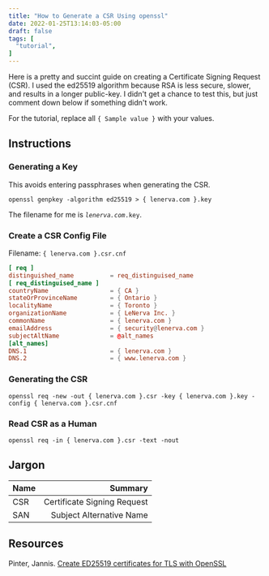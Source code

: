 ```yaml
---
title: "How to Generate a CSR Using openssl"
date: 2022-01-25T13:14:03-05:00
draft: false
tags: [
  "tutorial",
]
---
```


Here is a pretty and succint guide on creating a Certificate Signing Request (CSR).
I used the ed25519 algorithm because RSA is less secure, slower, and results in a longer public-key.
I didn't get a chance to test this, but just comment down below if something didn't work.

For the tutorial, replace all `{ Sample value }` with your values.

## Instructions

### Generating a Key

This avoids entering passphrases when generating the CSR.

`openssl genpkey -algorithm ed25519 > { lenerva.com }.key`

The filename for me is *`lenerva.com`*`.key`.

### Create a CSR Config File

Filename: `{ lenerva.com }.csr.cnf`

```conf
[ req ]
distinguished_name          = req_distinguised_name
[ req_distinguised_name ]
countryName                 = { CA }
stateOrProvinceName         = { Ontario }
localityName                = { Toronto }
organizationName            = { LeNerva Inc. }
commonName                  = { lenerva.com }
emailAddress                = { security@lenerva.com }
subjectAltName              = @alt_names
[alt_names]
DNS.1                       = { lenerva.com }
DNS.2                       = { www.lenerva.com }
```

### Generating the CSR

`openssl req -new -out { lenerva.com }.csr -key { lenerva.com }.key -config { lenerva.com }.csr.cnf`

### Read CSR as a Human

`openssl req -in { lenerva.com }.csr -text -nout`

## Jargon

| Name | Summary                     |
| :--- | --------------------------: |
| CSR  | Certificate Signing Request |
| SAN  | Subject Alternative Name    |

## Resources

Pinter, Jannis. [Create ED25519 certificates for TLS with OpenSSL](https://blog.pinterjann.is/ed25519-certificates.html)
